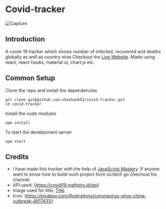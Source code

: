 # Covid-tracker

![Capture](https://user-images.githubusercontent.com/28962601/83975201-390dd480-a910-11ea-99b0-642a1eb52580.PNG)

## Introduction

A covid-19 tracker which shows number of infected, recovered and deaths globally as well as country wise.Checkout the [Live Website](https://covid-tracker-a768c.firebaseapp.com). Made using react, react-hooks, material ui, chart.js etc.

## Common Setup

Clone the repo and install the dependencies
```
git clone git@github.com:shashank52/covid-tracker.git
cd covid-tracker
```
Install the node modules
```
npm install
```
To start the develpoment server
```
npm start
```
## Credits
- I have made this tracker with the help of [JavaScript Mastery](https://www.youtube.com/watch?v=khJlrj3Y6Ls). If anyone want to know how to build such project from scratch go chechout his channel. 
- API used: (https://covid19.mathdro.id/api)
- Image used for title: [Title](https://pixabay.com/illustrations/coronavirus-virus-china-outbreak-4817431/)
- Icon: (https://pixabay.com/illustrations/coronavirus-virus-china-outbreak-4817431/)
